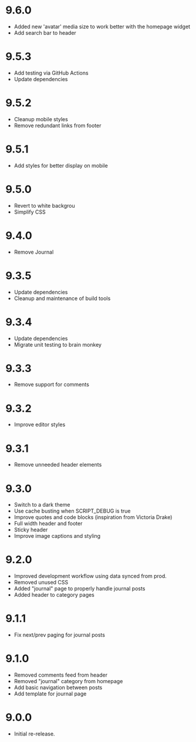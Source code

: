 # 9.6.0

* Added new 'avatar' media size to work better with the homepage widget
* Add search bar to header

# 9.5.3

* Add testing via GitHub Actions
* Update dependencies

# 9.5.2

* Cleanup mobile styles
* Remove redundant links from footer
# 9.5.1

* Add styles for better display on mobile

# 9.5.0

* Revert to white backgrou
* Simplify CSS

# 9.4.0

* Remove Journal
# 9.3.5

* Update dependencies
* Cleanup and maintenance of build tools

# 9.3.4

* Update dependencies
* Migrate unit testing to brain monkey

# 9.3.3

* Remove support for comments

# 9.3.2

* Improve editor styles

# 9.3.1

* Remove unneeded header elements

# 9.3.0

* Switch to a dark theme
* Use cache busting when SCRIPT_DEBUG is true
* Improve quotes and code blocks (inspiration from Victoria Drake)
* Full width header and footer
* Sticky header
* Improve image captions and styling

# 9.2.0

* Improved development workflow using data synced from prod.
* Removed unused CSS
* Added "journal" page to properly handle journal posts
* Added header to category pages

# 9.1.1

* Fix next/prev paging for journal posts

# 9.1.0

* Removed comments feed from header
* Removed "journal" category from homepage
* Add basic navigation between posts
* Add template for journal page

# 9.0.0

* Initial re-release.
